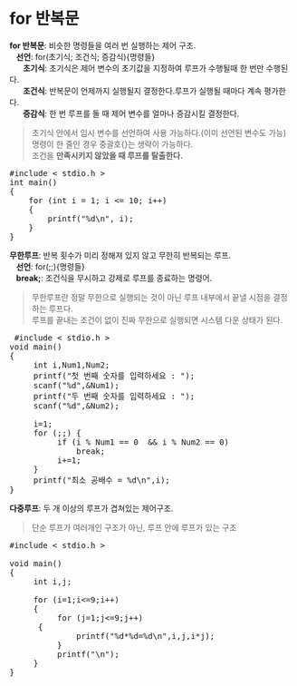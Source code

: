 # for 반복문
**for 반복문**: 비슷한 명령들을 여러 번 실행하는 제어 구조.  
&nbsp;&nbsp;&nbsp;**선언**: for(초기식; 조건식; 증감식){명령들}  
&nbsp;&nbsp;&nbsp;&nbsp;&nbsp;&nbsp;**초기식**: 초기식은 제어 변수의 초기값을 지정하여 루프가 수행될때 한 번만 수행된다.  
&nbsp;&nbsp;&nbsp;&nbsp;&nbsp;&nbsp;**조건식**: 반복문이 언제까지 실행될지 결정한다.루프가 실행될 때마다 계속 평가한다.  
&nbsp;&nbsp;&nbsp;&nbsp;&nbsp;&nbsp;**증감식**: 한 번 루프를 돌 때 제어 변수를 얼마나 증감시킬 결정한다.  
> 초기식 안에서 임시 변수를 선언하여 사용 가능하다.(이미 선언된 변수도 가능)  
> 명령이 한 줄인 경우 중괄호{}는 생략이 가능하다.  
> 조건을 **만족시키지 않았을 때 루프를 탈출한다.** 
<pre>#include < stdio.h >
int main()
{
	for (int i = 1; i <= 10; i++)
	{
		printf("%d\n", i);
	}
}</pre>

**무한루프**: 반복 횟수가 미리 정해져 있지 않고 무한히 반복되는 루프.  
&nbsp;&nbsp;&nbsp;**선언**: for(;;){명령들}  
&nbsp;&nbsp;&nbsp;**break;**: 조건식을 무시하고 강제로 루프를 종료하는 명령어.  
> 무한루프란 정말 무한으로 실행되는 것이 아닌 루프 내부에서 끝낼 시점을 결정하는 루프다.  
> 루프를 끝내는 조건이 없이 진짜 무한으로 실행되면 시스템 다운 상태가 된다.
<pre> #include < stdio.h >
void main()
{
     int i,Num1,Num2;
     printf("첫 번째 숫자를 입력하세요 : ");
     scanf("%d",&Num1);
     printf("두 번째 숫자를 입력하세요 : ");
     scanf("%d",&Num2);

     i=1;
     for (;;) {
          if (i % Num1 == 0  && i % Num2 == 0)
              break;
          i+=1;
     }
     printf("최소 공배수 = %d\n",i);
}</pre>

**다중루프**: 두 개 이상의 루프가 겹쳐있는 제어구조.  
> 단순 루프가 여러개인 구조가 아닌, 루프 안에 루프가 있는 구조  
<pre>#include < stdio.h >

void main()
{
     int i,j;

     for (i=1;i<=9;i++) 
     {
          for (j=1;j<=9;j++)
	  {
              printf("%d*%d=%d\n",i,j,i*j);
          }
          printf("\n");
     }
}</pre>
